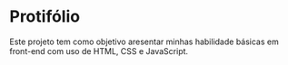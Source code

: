 # Protifólio

Este projeto tem como objetivo aresentar minhas habilidade básicas em front-end com uso de HTML, CSS e JavaScript.
